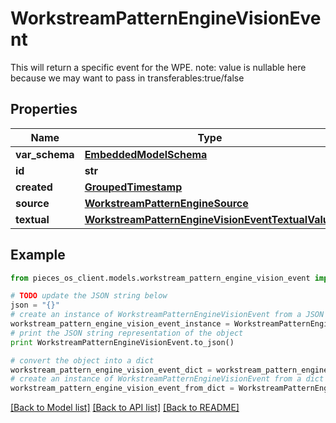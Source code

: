 # WorkstreamPatternEngineVisionEvent

This will return a specific event for the WPE.  note: value is nullable here because we may want to pass in transferables:true/false

## Properties
Name | Type | Description | Notes
------------ | ------------- | ------------- | -------------
**var_schema** | [**EmbeddedModelSchema**](EmbeddedModelSchema.md) |  | [optional] 
**id** | **str** |  | 
**created** | [**GroupedTimestamp**](GroupedTimestamp.md) |  | 
**source** | [**WorkstreamPatternEngineSource**](WorkstreamPatternEngineSource.md) |  | [optional] 
**textual** | [**WorkstreamPatternEngineVisionEventTextualValue**](WorkstreamPatternEngineVisionEventTextualValue.md) |  | [optional] 

## Example

```python
from pieces_os_client.models.workstream_pattern_engine_vision_event import WorkstreamPatternEngineVisionEvent

# TODO update the JSON string below
json = "{}"
# create an instance of WorkstreamPatternEngineVisionEvent from a JSON string
workstream_pattern_engine_vision_event_instance = WorkstreamPatternEngineVisionEvent.from_json(json)
# print the JSON string representation of the object
print WorkstreamPatternEngineVisionEvent.to_json()

# convert the object into a dict
workstream_pattern_engine_vision_event_dict = workstream_pattern_engine_vision_event_instance.to_dict()
# create an instance of WorkstreamPatternEngineVisionEvent from a dict
workstream_pattern_engine_vision_event_from_dict = WorkstreamPatternEngineVisionEvent.from_dict(workstream_pattern_engine_vision_event_dict)
```
[[Back to Model list]](../README.md#documentation-for-models) [[Back to API list]](../README.md#documentation-for-api-endpoints) [[Back to README]](../README.md)


